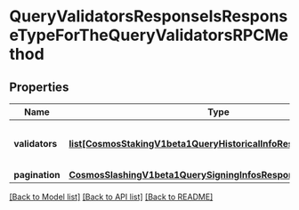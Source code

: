 # QueryValidatorsResponseIsResponseTypeForTheQueryValidatorsRPCMethod

## Properties
Name | Type | Description | Notes
------------ | ------------- | ------------- | -------------
**validators** | [**list[CosmosStakingV1beta1QueryHistoricalInfoResponseHistValset]**](CosmosStakingV1beta1QueryHistoricalInfoResponseHistValset.md) | validators contains all the queried validators. | [optional] 
**pagination** | [**CosmosSlashingV1beta1QuerySigningInfosResponsePagination**](CosmosSlashingV1beta1QuerySigningInfosResponsePagination.md) |  | [optional] 

[[Back to Model list]](../README.md#documentation-for-models) [[Back to API list]](../README.md#documentation-for-api-endpoints) [[Back to README]](../README.md)

